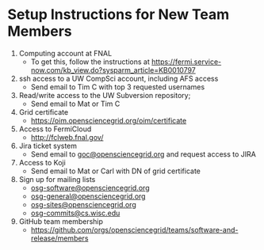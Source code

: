Setup Instructions for New Team Members
=======================================

1. Computing account at FNAL
    -   To get this, follow the instructions at <https://fermi.service-now.com/kb_view.do?sysparm_article=KB0010797>
2. ssh access to a UW CompSci account, including AFS access
    - Send email to Tim C with top 3 requested usernames
3. Read/write access to the UW Subversion repository;
    - Send email to Mat or Tim C
4. Grid certificate
    - <https://oim.opensciencegrid.org/oim/certificate>
5. Access to FermiCloud
    - <http://fclweb.fnal.gov/>
6. Jira ticket system
    - Send email to <goc@opensciencegrid.org> and request access to JIRA
7. Access to Koji
    - Send email to Mat or Carl with DN of grid certificate
8. Sign up for mailing lists
    - osg-software@opensciencegrid.org
    - osg-general@opensciencegrid.org
    - osg-sites@opensciencegrid.org
    - osg-commits@cs.wisc.edu
9. GitHub team membership
    - <https://github.com/orgs/opensciencegrid/teams/software-and-release/members>
